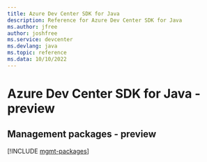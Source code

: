```yaml
---
title: Azure Dev Center SDK for Java
description: Reference for Azure Dev Center SDK for Java
ms.author: jfree
author: joshfree
ms.service: devcenter
ms.devlang: java
ms.topic: reference
ms.data: 10/10/2022
---
```

# Azure Dev Center SDK for Java - preview

## Management packages - preview
[!INCLUDE [mgmt-packages](dev-center-mgmt-index.md)]